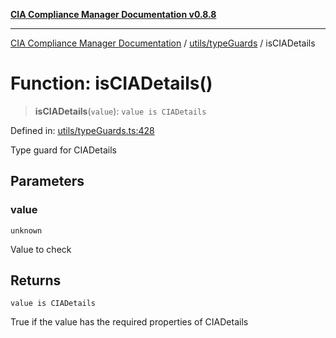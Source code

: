 [**CIA Compliance Manager Documentation v0.8.8**](../../../README.md)

***

[CIA Compliance Manager Documentation](../../../modules.md) / [utils/typeGuards](../README.md) / isCIADetails

# Function: isCIADetails()

> **isCIADetails**(`value`): `value is CIADetails`

Defined in: [utils/typeGuards.ts:428](https://github.com/Hack23/cia-compliance-manager/blob/283c1f3ddf6c7084b20c21176cda3bc5166ffcb9/src/utils/typeGuards.ts#L428)

Type guard for CIADetails

## Parameters

### value

`unknown`

Value to check

## Returns

`value is CIADetails`

True if the value has the required properties of CIADetails
